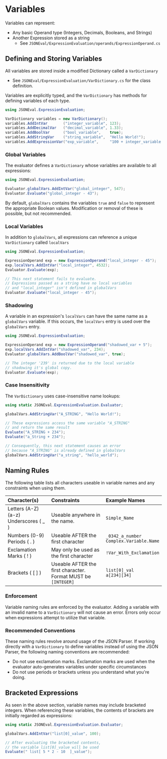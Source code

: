 # Variables
Variables can represent:
* Any basic Operand type (Integers, Decimals, Booleans, and Strings)
* Another Expression stored as a string
    * See `JSONEval/ExpressionEvaluation/operands/ExpressionOperand.cs`

## Defining and Storing Variables
All variables are stored inside a modified Dictionary called a `VarDictionary`
* See `JSONEval/ExpressionEvaluation/VarDictionary.cs` for the class definition.

Variables are explicitly typed, and the `VarDictionary` has methods for defining variables of each type.

```csharp
using JSONEval.ExpressionEvaluation;

VarDictionary variables = new VarDictionary();
variables.AddIntVar       ("integer_variable", 123);
variables.AddDecimalVar   ("decimal_variable", 1.33);
variables.AddBoolVar      ("bool_variable",    true);
variables.AddStringVar    ("string_variable",  "Hello World!");
variables.AddExpressionVar("exp_variable",     "100 + integer_variable > decimal_variable");
```

### Global Variables
The evaluator defines a `VarDictionary` whose variables are available to all expressions:

```csharp
using JSONEval.ExpressionEvaluation;

Evaluator.globalVars.AddIntVar("global_integer", 547);
Evaluator.Evaluate("global_integer - 43");
```

By default, `globalVars` contains the variables `true` and `false` to represent the appropriate Boolean values. Modification or removal of these is possible, but not recommended.

### Local Variables
In addition to `globalVars`, all expressions can reference a unique `VarDictionary` called `localVars`
```csharp
using JSONEval.ExpressionEvaluation;

ExpressionOperand exp = new ExpressionOperand("local_integer - 45");
exp.localVars.AddIntVar("local_integer", 4532);
Evaluator.Evaluate(exp);

// This next statement fails to evaluate.
// Expressions passed as a string have no local variables
// and "local_integer" isn't defined in globalVars
Evaluator.Evaluate("local_integer - 45");
```

### Shadowing
A variable in an expression's `localVars` can have the same name as a `globalVars` variable. If this occurs, the `localVars` entry is used over the `globalVars` entry.
```csharp
using JSONEval.ExpressionEvaluation;

ExpressionOperand exp = new ExpressionOperand("shadowed_var + 5");
exp.localVars.AddIntVar("shadowed_var", 234);
Evaluator.globalVars.AddBoolVar("shadowed_var", true);

// The integer '239' is returned due to the local variable
// shadowing it's global copy.
Evaluator.Evaluate(exp);
```

### Case Insensitivity
The `VarDictionary` uses case-insensitive name lookups:
```csharp
using static JSONEval.ExpressionEvaluation.Evaluator;

globalVars.AddStringVar("A_STRING", "Hello World!");

// These expressions access the same variable "A_STRING" 
// and return the same result
Evaluate("A_STRING + 234");
Evaluate("a_String + 234");

// Consequently, this next statement causes an error
// because "A_STRING" is already defined in globalVars
globalVars.AddStringVar("a_string", "hello_world");
```

## Naming Rules
The following table lists all characters useable in variable names and any constraints when using them.

| Character(s)                               | Constraints                             | Example Names           |
| :---                                       | :---                                    | :---                    |
| Letters (A-Z) (a-z) <br> Underscores ( _ ) | Useable anywhere in the name.           | `Simple_Name`           |
| Numbers (0-9) <br> Periods ( . )           | Useable AFTER the first character       | `_0342_a_number` <br> `Complex.Variable.Name`|
| Exclamation Marks ( ! )                    | May only be used as the first character | `!Var_With_Exclamation` |
| Brackets ( [ ] )                           | Useable AFTER the first character. <br> Format MUST be `[INTEGER]` | `list[0]_val` <br> `a[234][34]` |


### Enforcement
Variable naming rules are enforced by the evaluator. Adding a variable with an invalid name to a `VarDictionary` will not cause an error. Errors only occur when expressions attempt to utilize that variable.

### Recommended Conventions
These naming rules revolve around usage of the JSON Parser. If working directly with a `VarDictionary` to define variables instead of using the JSON Parser, the following naming conventions are recommended:
* Do not use exclamation marks. Exclamation marks are used when the evaluator auto-generates variables under specific circumstances
* Do not use periods or brackets unless you understand what you're doing.

## Bracketed Expressions
As seen in the above section, variable names may include bracketed integers. When referencing these variables, the contents of brackets are initially regarded as expressions:

```csharp
using static JSONEval.ExpressionEvaluation.Evaluator;

globalVars.AddIntVar("list[0]_value", 100);

// After evaluating the bracketed contents,
// the variable list[0]_value will be used
Evaluate(" list[ 5 * 2 - 10  ]_value");
```



